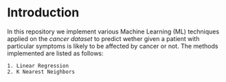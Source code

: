 # Introduction

In this repository we implement various Machine Learning (ML) techniques applied on the *cancer dataset*
to predict wether given a patient with particular symptoms is likely to be
affected by cancer or not.
The methods implemented are listed as follows:
```
1. Linear Regression
2. K Nearest Neighbors

